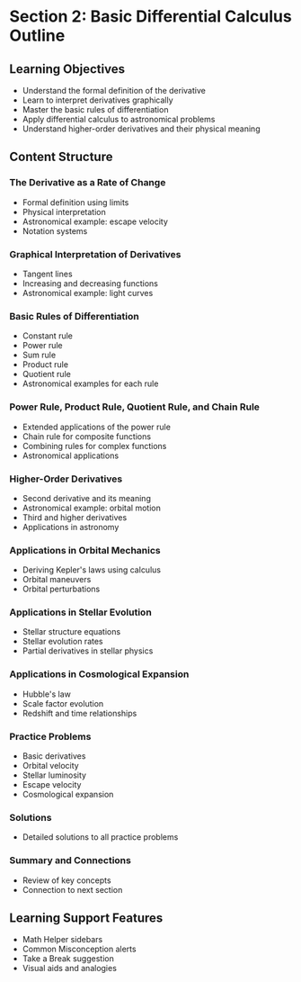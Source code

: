# Section 2: Basic Differential Calculus Outline

## Learning Objectives
- Understand the formal definition of the derivative
- Learn to interpret derivatives graphically
- Master the basic rules of differentiation
- Apply differential calculus to astronomical problems
- Understand higher-order derivatives and their physical meaning

## Content Structure

### The Derivative as a Rate of Change
- Formal definition using limits
- Physical interpretation
- Astronomical example: escape velocity
- Notation systems

### Graphical Interpretation of Derivatives
- Tangent lines
- Increasing and decreasing functions
- Astronomical example: light curves

### Basic Rules of Differentiation
- Constant rule
- Power rule
- Sum rule
- Product rule
- Quotient rule
- Astronomical examples for each rule

### Power Rule, Product Rule, Quotient Rule, and Chain Rule
- Extended applications of the power rule
- Chain rule for composite functions
- Combining rules for complex functions
- Astronomical applications

### Higher-Order Derivatives
- Second derivative and its meaning
- Astronomical example: orbital motion
- Third and higher derivatives
- Applications in astronomy

### Applications in Orbital Mechanics
- Deriving Kepler's laws using calculus
- Orbital maneuvers
- Orbital perturbations

### Applications in Stellar Evolution
- Stellar structure equations
- Stellar evolution rates
- Partial derivatives in stellar physics

### Applications in Cosmological Expansion
- Hubble's law
- Scale factor evolution
- Redshift and time relationships

### Practice Problems
- Basic derivatives
- Orbital velocity
- Stellar luminosity
- Escape velocity
- Cosmological expansion

### Solutions
- Detailed solutions to all practice problems

### Summary and Connections
- Review of key concepts
- Connection to next section

## Learning Support Features
- Math Helper sidebars
- Common Misconception alerts
- Take a Break suggestion
- Visual aids and analogies
